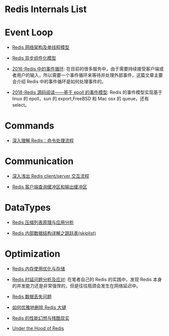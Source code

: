# Redis Internals List

# Event Loop

- [Redis 网络架构及单线程模型 ](http://my.oschina.net/andylucc/blog/679222)

- [Redis 异步组件化模型](http://my.oschina.net/andylucc/blog/693981)

- [2016-Redis 中的事件循环](https://draveness.me/redis-eventloop): 在目前的很多服务中，由于需要持续接受客户端或者用户的输入，所以需要一个事件循环来等待并处理外部事件，这篇文章主要会介绍 Redis 中的事件循环是如何处理事件的。

- [2018-Redis 源码阅读——基于 epoll 的事件模型](https://blog.csdn.net/idwtwt/article/details/79460217): Redis 的事件模型实现基于 linux 的 epoll，sun 的 export,FreeBSD 和 Mac osx 的 queue，还有 select。

# Commands

- [深入理解 Redis：命令处理流程 ](http://blog.csdn.net/hanhuili/article/details/17339005)

# Communication

- [深入浅出 Redis client/server 交互流程](http://www.infoq.com/cn/articles/communication-redis-clientserver)

- [Redis 客户端查询缓冲区和输出缓冲区](https://zhuoroger.github.io/2016/07/30/redis-client-two-buffers/)

# DataTypes

- [Redis 压缩列表原理与应用分析](http://my.oschina.net/andylucc/blog/715325)

- [Redis 内部数据结构详解之跳跃表(skiplist) ](http://blog.csdn.net/acceptedxukai/article/details/17333673)

# Optimization

- [Redis 内存使用优化与存储](http://blog.jobbole.com/106466/)

- [Redis 时延问题分析及应对](http://blog.jobbole.com/99099/): 在笔者自己的 Redis 的实践中，发现 Redis 本身的并发能力还是非常强悍的，但是往往瓶颈会发生在网络延迟中。

- [Redis 数据丢失问题](https://zhuoroger.github.io/2016/08/14/redis-data-loss/)

- [如何优雅地删除 Redis 大键](https://zhuoroger.github.io/2016/08/12/redis-delete-large-keys/)

- [Redis 的性能幻想与残酷现实](http://mp.weixin.qq.com/s?__biz=MzAxMTEyOTQ5OQ==&mid=401738746&idx=1&sn=281af530d5abec981f3607d6e729914a&scene=21#wechat_redirect)

- [Under the Hood of Redis](http://redisplanet.com/redis/under-the-hood-of-redis-hash-part-1/)

